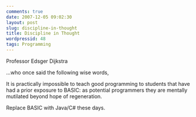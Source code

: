 ```yaml
---
comments: true
date: 2007-12-05 09:02:30
layout: post
slug: discipline-in-thought
title: Discipline in Thought
wordpressid: 48
tags: Programming
---
```


Professor Edsger Dijkstra

...who once said the following wise words,



> 
It is practically impossible to teach good programming to students that have had a prior exposure to BASIC: as potential programmers they are mentally mutilated beyond hope of regeneration.




Replace BASIC with Java/C# these days.






